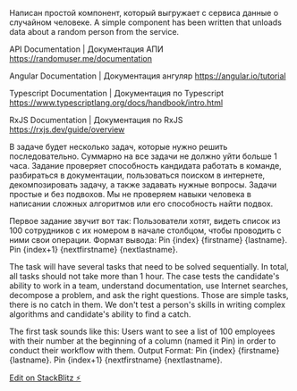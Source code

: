 Написан простой компонент, который выгружает с сервиса данные о случайном человеке.
A simple component has been written that unloads data about a random person from the service.

API Documentation | Документация АПИ
https://randomuser.me/documentation

Angular Documentation | Документация ангуляр
https://angular.io/tutorial

Typescript Documentation | Документация по Typescript
https://www.typescriptlang.org/docs/handbook/intro.html

RxJS Documentation | Документация по RxJS
https://rxjs.dev/guide/overview

В задаче будет несколько задач, которые нужно решить последовательно. Суммарно на все задачи не должно уйти больше 1 часа.
Задание проверяет способность кандидата работать в команде, разбираться в документации, пользоваться поиском в интернете, декомпозировать задачу, а также задавать нужные вопросы.
Задачи простые и без подвохов. Мы не проверяем навыки человека в написании сложных алгоритмов или его способность найти подвох.

Первое задание звучит вот так:
Пользователи хотят, видеть список из 100 сотрудников с их номером в начале столбцом, чтобы проводить с ними свои операции.
Формат вывода:
Pin {index} {firstname} {lastname}.
Pin {index+1} {nextfirstname} {nextlastname}.

The task will have several tasks that need to be solved sequentially. In total, all tasks should not take more than 1 hour.
The case tests the candidate's ability to work in a team, understand documentation, use Internet searches, decompose a problem, and ask the right questions.
Those are simple tasks, there is no catch in them. We don't test a person's skills in writing complex algorithms and candidate's ability to find a catch.

The first task sounds like this:
Users want to see a list of 100 employees with their number at the beginning of a column (named it Pin) in order to conduct their workflow with them.
Output Format:
Pin {index} {firstname} {lastname}.
Pin {index+1} {nextfirstname} {nextlastname}.

[Edit on StackBlitz ⚡️](https://stackblitz.com/edit/2022-angular-bss-rxjs-gtph19?file=README.md)
